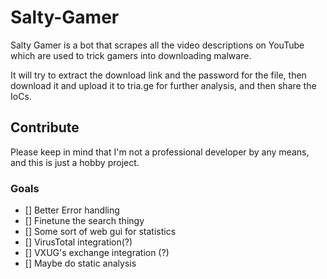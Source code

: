 # Salty-Gamer
Salty Gamer is a bot that scrapes all the video descriptions on YouTube which are used to trick gamers into downloading malware.

It will try to extract the download link and the password for the file, then download it and upload it to tria.ge for further analysis, and then share the IoCs.

## Contribute
Please keep in mind that I'm not a professional developer by any means, and this is just a hobby project.

### Goals
- [] Better Error handling
- [] Finetune the search thingy
- [] Some sort of web gui for statistics
- [] VirusTotal integration(?)
- [] VXUG's exchange integration (?)
- [] Maybe do static analysis 
